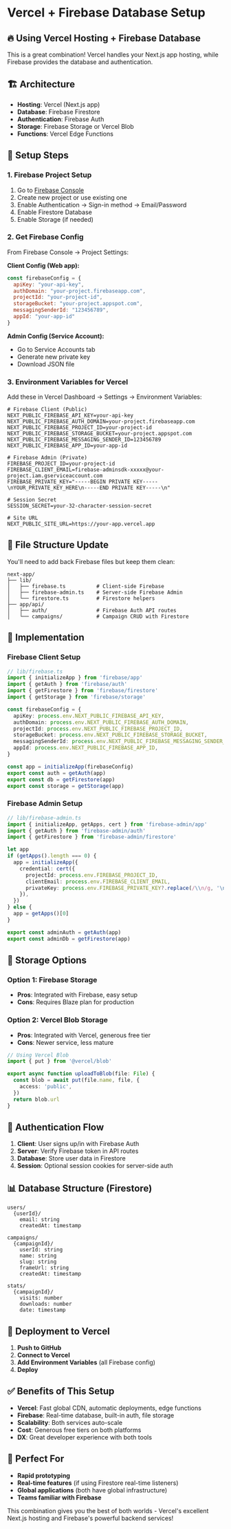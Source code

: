 # Vercel + Firebase Database Setup

## 🔥 Using Vercel Hosting + Firebase Database

This is a great combination! Vercel handles your Next.js app hosting, while Firebase provides the database and authentication.

## 🏗️ Architecture

- **Hosting**: Vercel (Next.js app)
- **Database**: Firebase Firestore
- **Authentication**: Firebase Auth
- **Storage**: Firebase Storage or Vercel Blob
- **Functions**: Vercel Edge Functions

## 🚀 Setup Steps

### 1. Firebase Project Setup

1. Go to [Firebase Console](https://console.firebase.google.com)
2. Create new project or use existing one
3. Enable Authentication → Sign-in method → Email/Password
4. Enable Firestore Database
5. Enable Storage (if needed)

### 2. Get Firebase Config

From Firebase Console → Project Settings:

**Client Config (Web app):**
```javascript
const firebaseConfig = {
  apiKey: "your-api-key",
  authDomain: "your-project.firebaseapp.com",
  projectId: "your-project-id",
  storageBucket: "your-project.appspot.com",
  messagingSenderId: "123456789",
  appId: "your-app-id"
}
```

**Admin Config (Service Account):**
- Go to Service Accounts tab
- Generate new private key
- Download JSON file

### 3. Environment Variables for Vercel

Add these in Vercel Dashboard → Settings → Environment Variables:

```env
# Firebase Client (Public)
NEXT_PUBLIC_FIREBASE_API_KEY=your-api-key
NEXT_PUBLIC_FIREBASE_AUTH_DOMAIN=your-project.firebaseapp.com
NEXT_PUBLIC_FIREBASE_PROJECT_ID=your-project-id
NEXT_PUBLIC_FIREBASE_STORAGE_BUCKET=your-project.appspot.com
NEXT_PUBLIC_FIREBASE_MESSAGING_SENDER_ID=123456789
NEXT_PUBLIC_FIREBASE_APP_ID=your-app-id

# Firebase Admin (Private)
FIREBASE_PROJECT_ID=your-project-id
FIREBASE_CLIENT_EMAIL=firebase-adminsdk-xxxxx@your-project.iam.gserviceaccount.com
FIREBASE_PRIVATE_KEY="-----BEGIN PRIVATE KEY-----\nYOUR_PRIVATE_KEY_HERE\n-----END PRIVATE KEY-----\n"

# Session Secret
SESSION_SECRET=your-32-character-session-secret

# Site URL
NEXT_PUBLIC_SITE_URL=https://your-app.vercel.app
```

## 📁 File Structure Update

You'll need to add back Firebase files but keep them clean:

```
next-app/
├── lib/
│   ├── firebase.ts          # Client-side Firebase
│   ├── firebase-admin.ts    # Server-side Firebase Admin
│   └── firestore.ts         # Firestore helpers
├── app/api/
│   ├── auth/                # Firebase Auth API routes
│   └── campaigns/           # Campaign CRUD with Firestore
```

## 🔧 Implementation

### Firebase Client Setup
```typescript
// lib/firebase.ts
import { initializeApp } from 'firebase/app'
import { getAuth } from 'firebase/auth'
import { getFirestore } from 'firebase/firestore'
import { getStorage } from 'firebase/storage'

const firebaseConfig = {
  apiKey: process.env.NEXT_PUBLIC_FIREBASE_API_KEY,
  authDomain: process.env.NEXT_PUBLIC_FIREBASE_AUTH_DOMAIN,
  projectId: process.env.NEXT_PUBLIC_FIREBASE_PROJECT_ID,
  storageBucket: process.env.NEXT_PUBLIC_FIREBASE_STORAGE_BUCKET,
  messagingSenderId: process.env.NEXT_PUBLIC_FIREBASE_MESSAGING_SENDER_ID,
  appId: process.env.NEXT_PUBLIC_FIREBASE_APP_ID,
}

const app = initializeApp(firebaseConfig)
export const auth = getAuth(app)
export const db = getFirestore(app)
export const storage = getStorage(app)
```

### Firebase Admin Setup
```typescript
// lib/firebase-admin.ts
import { initializeApp, getApps, cert } from 'firebase-admin/app'
import { getAuth } from 'firebase-admin/auth'
import { getFirestore } from 'firebase-admin/firestore'

let app
if (getApps().length === 0) {
  app = initializeApp({
    credential: cert({
      projectId: process.env.FIREBASE_PROJECT_ID,
      clientEmail: process.env.FIREBASE_CLIENT_EMAIL,
      privateKey: process.env.FIREBASE_PRIVATE_KEY?.replace(/\\n/g, '\n'),
    }),
  })
} else {
  app = getApps()[0]
}

export const adminAuth = getAuth(app)
export const adminDb = getFirestore(app)
```

## 💾 Storage Options

### Option 1: Firebase Storage
- **Pros**: Integrated with Firebase, easy setup
- **Cons**: Requires Blaze plan for production

### Option 2: Vercel Blob Storage
- **Pros**: Integrated with Vercel, generous free tier
- **Cons**: Newer service, less mature

```typescript
// Using Vercel Blob
import { put } from '@vercel/blob'

export async function uploadToBlob(file: File) {
  const blob = await put(file.name, file, {
    access: 'public',
  })
  return blob.url
}
```

## 🔐 Authentication Flow

1. **Client**: User signs up/in with Firebase Auth
2. **Server**: Verify Firebase token in API routes
3. **Database**: Store user data in Firestore
4. **Session**: Optional session cookies for server-side auth

## 📊 Database Structure (Firestore)

```
users/
  {userId}/
    email: string
    createdAt: timestamp
    
campaigns/
  {campaignId}/
    userId: string
    name: string
    slug: string
    frameUrl: string
    createdAt: timestamp
    
stats/
  {campaignId}/
    visits: number
    downloads: number
    date: timestamp
```

## 🚀 Deployment to Vercel

1. **Push to GitHub**
2. **Connect to Vercel**
3. **Add Environment Variables** (all Firebase config)
4. **Deploy**

## ✅ Benefits of This Setup

- **Vercel**: Fast global CDN, automatic deployments, edge functions
- **Firebase**: Real-time database, built-in auth, file storage
- **Scalability**: Both services auto-scale
- **Cost**: Generous free tiers on both platforms
- **DX**: Great developer experience with both tools

## 🎯 Perfect For

- **Rapid prototyping**
- **Real-time features** (if using Firestore real-time listeners)
- **Global applications** (both have global infrastructure)
- **Teams familiar with Firebase**

This combination gives you the best of both worlds - Vercel's excellent Next.js hosting and Firebase's powerful backend services!